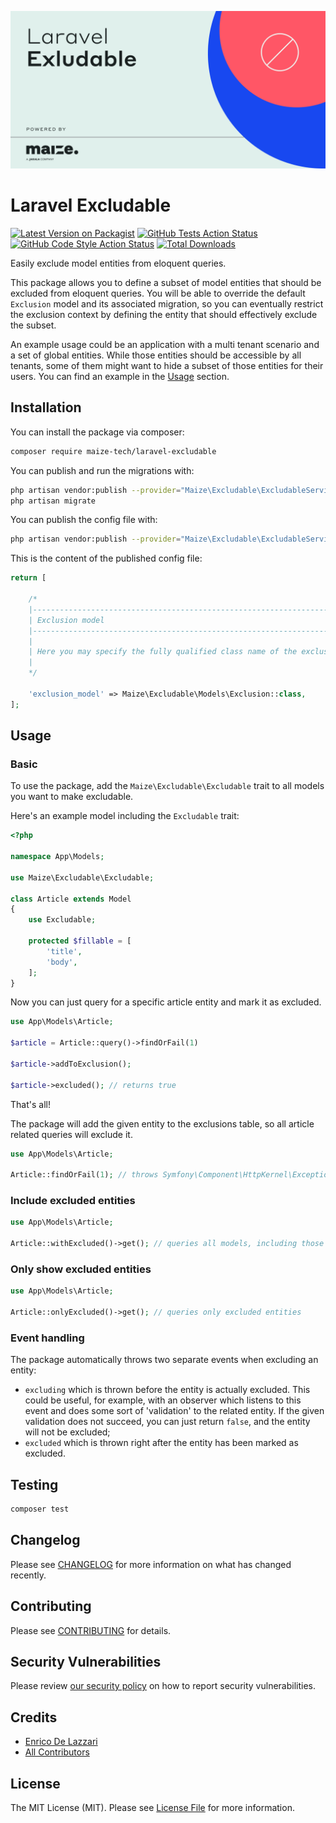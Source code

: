 <p align="center">
<picture>
  <source media="(prefers-color-scheme: dark)" srcset="/art/socialcard-dark.png">
  <source media="(prefers-color-scheme: light)" srcset="/art/socialcard-light.png">
  <img src="/art/socialcard-light.png" alt="Social Card of Laravel Excludable">
</picture>
</p>

# Laravel Excludable

[![Latest Version on Packagist](https://img.shields.io/packagist/v/maize-tech/laravel-excludable.svg?style=flat-square)](https://packagist.org/packages/maize-tech/laravel-excludable)
[![GitHub Tests Action Status](https://img.shields.io/github/actions/workflow/status/maize-tech/laravel-excludable/run-tests.yml?branch=main&label=tests&style=flat-square)](https://github.com/maize-tech/laravel-excludable/actions?query=workflow%3Arun-tests+branch%3Amain)
[![GitHub Code Style Action Status](https://img.shields.io/github/actions/workflow/status/maize-tech/laravel-excludable/php-cs-fixer.yml?branch=main&label=code%20style&style=flat-square)](https://github.com/maize-tech/laravel-excludable/actions?query=workflow%3A"Check+%26+fix+styling"+branch%3Amain)
[![Total Downloads](https://img.shields.io/packagist/dt/maize-tech/laravel-excludable.svg?style=flat-square)](https://packagist.org/packages/maize-tech/laravel-excludable)

Easily exclude model entities from eloquent queries. 

This package allows you to define a subset of model entities that should be excluded from eloquent queries.
You will be able to override the default `Exclusion` model and its associated migration, so you can eventually restrict the exclusion context by defining the entity that should effectively exclude the subset. 

An example usage could be an application with a multi tenant scenario and a set of global entities.
While those entities should be accessible by all tenants, some of them might want to hide a subset of those entities for their users.
You can find an example in the [Usage](#usage) section.

## Installation

You can install the package via composer:

```bash
composer require maize-tech/laravel-excludable
```

You can publish and run the migrations with:

```bash
php artisan vendor:publish --provider="Maize\Excludable\ExcludableServiceProvider" --tag="excludable-migrations"
php artisan migrate
```

You can publish the config file with:
```bash
php artisan vendor:publish --provider="Maize\Excludable\ExcludableServiceProvider" --tag="excludable-config"
```

This is the content of the published config file:

```php
return [

    /*
    |--------------------------------------------------------------------------
    | Exclusion model
    |--------------------------------------------------------------------------
    |
    | Here you may specify the fully qualified class name of the exclusion model.
    |
    */

    'exclusion_model' => Maize\Excludable\Models\Exclusion::class,
];

```

## Usage

### Basic

To use the package, add the `Maize\Excludable\Excludable` trait to all models you want to make excludable.

Here's an example model including the `Excludable` trait:

``` php
<?php

namespace App\Models;

use Maize\Excludable\Excludable;

class Article extends Model
{
    use Excludable;

    protected $fillable = [
        'title',
        'body',
    ];
}
```

Now you can just query for a specific article entity and mark it as excluded.

``` php
use App\Models\Article;

$article = Article::query()->findOrFail(1)

$article->addToExclusion();

$article->excluded(); // returns true

```

That's all!

The package will add the given entity to the exclusions table, so all article related queries will exclude it.

``` php
use App\Models\Article;

Article::findOrFail(1); // throws Symfony\Component\HttpKernel\Exception\NotFoundHttpException
```

### Include excluded entities

``` php
use App\Models\Article;

Article::withExcluded()->get(); // queries all models, including those marked as excluded 
```

### Only show excluded entities

``` php
use App\Models\Article;

Article::onlyExcluded()->get(); // queries only excluded entities
```

### Event handling

The package automatically throws two separate events when excluding an entity:

- `excluding` which is thrown before the entity is actually excluded.
  This could be useful, for example, with an observer which listens to this event and does some sort of 'validation' to the related entity.
  If the given validation does not succeed, you can just return `false`, and the entity will not be excluded;
- `excluded` which is thrown right after the entity has been marked as excluded. 

## Testing

```bash
composer test
```

## Changelog

Please see [CHANGELOG](CHANGELOG.md) for more information on what has changed recently.

## Contributing

Please see [CONTRIBUTING](https://github.com/maize-tech/.github/blob/main/CONTRIBUTING.md) for details.

## Security Vulnerabilities

Please review [our security policy](https://github.com/maize-tech/.github/security/policy) on how to report security vulnerabilities.

## Credits

- [Enrico De Lazzari](https://github.com/enricodelazzari)
- [All Contributors](../../contributors)

## License

The MIT License (MIT). Please see [License File](LICENSE.md) for more information.

